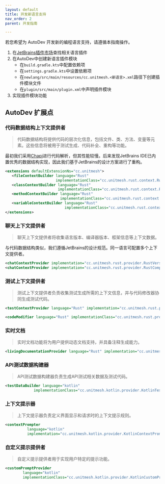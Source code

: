 ```yaml
---
layout: default
title: 开发新语言支持
nav_order: 2
parent: 开发指南

---
```


若您希望为 AutoDev 开发新的编程语言支持，请遵循本指南操作。

1. 在[JetBrains插件市场](https://plugins.jetbrains.com/)查找相关语言插件
2. 在AutoDev中创建新语言插件模块
    - 在`build.gradle.kts`中配置依赖项
    - 在`settings.gradle.kts`中设置依赖项
    - 在`newlang/src/main/resources/cc.unitmesh.<新语言>.xml`路径下创建插件模块文件
    - 在`plugin/src/main/plugin.xml`中声明插件模块
3. 实现插件模块功能

## AutoDev 扩展点

### 代码数据结构上下文提供者

> 代码数据结构将提供代码的层次化信息，包括文件、类、方法、变量等元素。这些信息将被用于测试生成、代码补全、重构等功能。

最初我们采用[Chapi](https://github.com/phodal/chapi)进行代码解析，但其性能较慢。后来发现JetBrains IDE已内置优秀的数据结构实现，因此我们基于JetBrains的设计方案进行了重构。

```xml
<extensions defaultExtensionNs="cc.unitmesh">
   <fileContextBuilder language="Rust"
                       implementationClass="cc.unitmesh.rust.context.RustFileContextBuilder"/>
   <classContextBuilder language="Rust"
                        implementationClass="cc.unitmesh.rust.context.RustClassContextBuilder"/>
   <methodContextBuilder language="Rust"
                         implementationClass="cc.unitmesh.rust.context.RustMethodContextBuilder"/>
   <variableContextBuilder language="Rust"
                           implementationClass="cc.unitmesh.rust.context.RustVariableContextBuilder"/>
</extensions>
```

### 聊天上下文提供者

> 聊天上下文提供者将收集语言版本、编译器版本、框架信息等上下文数据。

与代码数据结构类似，我们遵循JetBrains的设计规范。同一语言可配置多个上下文提供者。

```xml
<chatContextProvider implementation="cc.unitmesh.rust.provider.RustVersionContextProvider"/>
<chatContextProvider implementation="cc.unitmesh.rust.provider.RustCompilerContextProvider"/>
```

### 测试上下文提供者

> 测试上下文提供者负责收集测试生成所需的上下文信息，并与代码修改器协同生成测试代码。

```xml
<testContextProvider language="Rust" implementation="cc.unitmesh.rust.provider.RustTestService"/>

<codeModifier language="Rust" implementationClass="cc.unitmesh.rust.provider.RustCodeModifier"/>
```

### 实时文档

> 实时文档功能将为用户提供动态文档支持，并具备注释生成能力。

```xml
<livingDocumentationProvider language="Rust" implementation="cc.unitmesh.rust.provider.RustLivingDocumentationProvider"/>
```

### API测试数据构建器

> API测试数据构建器负责生成API测试相关数据及测试代码。

```xml
<testDataBuilder language="kotlin"
             implementationClass="cc.unitmesh.kotlin.provider.KotlinTestDataBuilder"/>
```

### 上下文提示器

> 上下文提示器负责定义界面显示和请求时的上下文提示规则。

```xml
<contextPrompter
          language="kotlin"
          implementation="cc.unitmesh.kotlin.provider.KotlinContextPrompter"/>
```

### 自定义提示提供者

> 自定义提示提供者用于实现用户特定的提示功能。

```xml
<customPromptProvider
        language="kotlin"
        implementationClass="cc.unitmesh.kotlin.provider.KotlinCustomPromptProvider"/>
```

